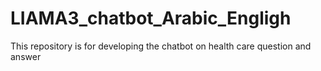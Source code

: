 # LIAMA3_chatbot_Arabic_Engligh
This repository is for developing the chatbot on health care question and answer
